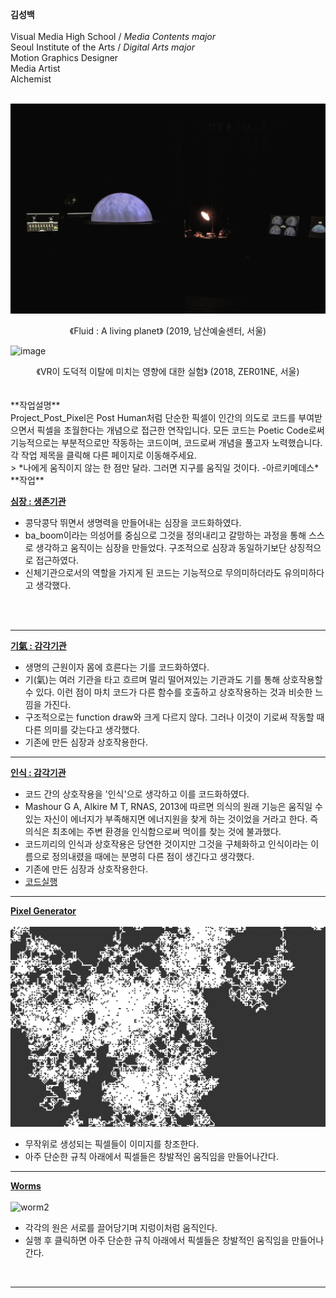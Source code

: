 **김성백**<br><br>
 Visual Media High School / *Media Contents major* <br>
 Seoul Institute of the Arts / *Digital Arts major* <br>
 Motion Graphics Designer <br>
 Media Artist <br>
 Alchemist <br>
 <br>

![image](./planet_img.jpg/)
<center>《Fluid : A living planet》 (2019, 남산예술센터, 서울)</center>

![image](./vr_exhibit.jpg/)
<center>《VR이 도덕적 이탈에 미치는 영향에 대한 실험》 (2018, ZER01NE, 서울)</center>

<br>
<br>
 **작업설명** <br>
 Project_Post_Pixel은 Post Human처럼 단순한 픽셀이 인간의 의도로 코드를 부여받으면서 픽셀을 초월한다는 개념으로 접근한 연작입니다.
 모든 코드는 Poetic Code로써 기능적으로는 부분적으로만 작동하는 코드이며, 코드로써 개념을 풀고자 노력했습니다. 각 작업 제목을 클릭해 다른 페이지로 이동해주세요.
 <br>
 > *나에게 움직이지 않는 한 점만 달라. 그러면 지구를 움직일 것이다. -아르키메데스*

<br>
 **작업**

**[심장 : 생존기관](./PPP_Heart.md/)**
 * 콩닥콩닥 뛰면서 생명력을 만들어내는 심장을 코드화하였다.
 * ba_boom이라는 의성어를 중심으로 그것을 정의내리고 갈망하는 과정을 통해 스스로 생각하고 움직이는 심장을 만들었다. 구조적으로 심장과 동일하기보단 상징적으로 접근하였다.
 * 신체기관으로서의 역할을 가지게 된 코드는 기능적으로 무의미하더라도 유의미하다고 생각했다.
 <br>
 <br>

 ---
**[기氣 : 감각기관](./PPP_Ki.md/)**
 * 생명의 근원이자 몸에 흐른다는 기를 코드화하였다.
 * 기(氣)는 여러 기관을 타고 흐르며 멀리 떨어져있는 기관과도 기를 통해 상호작용할 수 있다. 이런 점이 마치 코드가 다른 함수를 호출하고 상호작용하는 것과 비슷한 느낌을 가진다.
 * 구조적으로는 function draw와 크게 다르지 않다. 그러나 이것이 기로써 작동할 때 다른 의미를 갖는다고 생각했다.
 * 기존에 만든 심장과 상호작용한다.

 ---
**[인식 : 감각기관](./PPP_Perception.md/)**
 * 코드 간의 상호작용을 '인식'으로 생각하고 이를 코드화하였다.
 * Mashour G A, Alkire M T, RNAS, 2013에 따르면 의식의 원래 기능은 움직일 수 있는 자신이 에너지가 부족해지면 에너지원을 찾게 하는 것이었을 거라고 한다. 즉 의식은 최초에는 주변 환경을 인식함으로써 먹이를 찾는 것에 불과했다.
 * 코드끼리의 인식과 상호작용은 당연한 것이지만 그것을 구체화하고 인식이라는 이름으로 정의내렸을 때에는 분명히 다른 점이 생긴다고 생각했다.
 * 기존에 만든 심장과 상호작용한다.
 * [코드실행](./PPP_Perception/)

 ---
 **[Pixel Generator](./pixelGenerator/)**
 <br> <br>
 ![pixelgen](./pixelgenerator.png/)
  * 무작위로 생성되는 픽셀들이 이미지를 창조한다.
  * 아주 단순한 규칙 아래에서 픽셀들은 창발적인 움직임을 만들어나간다.

---
**[Worms](./snake/)**
<br> <br>
 ![worm2](./snake.gif/)
  * 각각의 원은 서로를 끌어당기며 지렁이처럼 움직인다.
  * 실행 후 클릭하면 아주 단순한 규칙 아래에서 픽셀들은 창발적인 움직임을 만들어나간다.
  <br>

---
